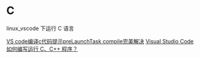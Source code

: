 # C
linux_vscode 下运行 C 语言  

[VS code编译c代码提示preLaunchTask compile完美解决](https://blog.csdn.net/qq_27726651/article/details/104228194)
[Visual Studio Code 如何编写运行 C、C++ 程序？](https://www.zhihu.com/question/30315894/answer/112732983)
